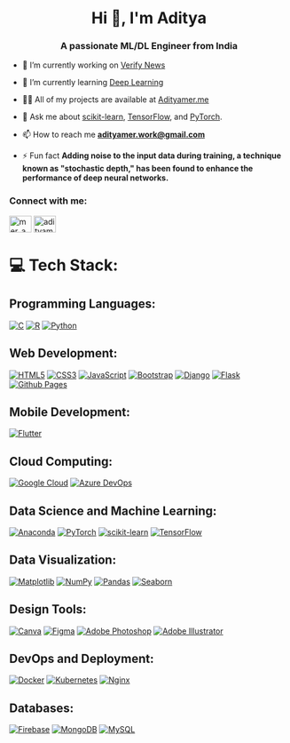 <h1 align="center">Hi 👋, I'm Aditya</h1>
<h3 align="center">A passionate ML/DL Engineer from India</h3>

- 🔭 I’m currently working on [Verify News](https://github.com/Aditya190803/Verify-News)

- 🌱 I’m currently learning [Deep Learning](https://github.com/topics/deep-learning)

- 👨‍💻 All of my projects are available at [Adityamer.me](https://www.Adityamer.me)

- 💬 Ask me about [scikit-learn](https://github.com/scikit-learn), [TensorFlow](https://github.com/Tensorflow), and [PyTorch](https://github.com/Pytorch).

- 📫 How to reach me **adityamer.work@gmail.com**

- ⚡ Fun fact **Adding noise to the input data during training, a technique known as "stochastic depth," has been found to enhance the performance of deep neural networks.**

<h3 align="left">Connect with me:</h3>
<p align="left">
<a href="https://twitter.com/mer_aditya" target="blank"><img align="center" src="https://raw.githubusercontent.com/rahuldkjain/github-profile-readme-generator/master/src/images/icons/Social/twitter.svg" alt="mer_aditya" height="30" width="40" /></a>
<a href="https://kaggle.com/adityamer" target="blank"><img align="center" src="https://raw.githubusercontent.com/rahuldkjain/github-profile-readme-generator/master/src/images/icons/Social/kaggle.svg" alt="adityamer" height="30" width="40" /></a>
</p>

# 💻 Tech Stack:

## Programming Languages:
[![C](https://img.shields.io/badge/c-%2300599C.svg?style=for-the-badge&logo=c&logoColor=white)](https://github.com/topics/c)
[![R](https://img.shields.io/badge/r-%23276DC3.svg?style=for-the-badge&logo=r&logoColor=white)](https://github.com/topics/r)
[![Python](https://img.shields.io/badge/python-3670A0?style=for-the-badge&logo=python&logoColor=ffdd54)](https://github.com/topics/python)

## Web Development:
[![HTML5](https://img.shields.io/badge/html5-%23E34F26.svg?style=for-the-badge&logo=html5&logoColor=white)](https://github.com/topics/html)
[![CSS3](https://img.shields.io/badge/css3-%231572B6.svg?style=for-the-badge&logo=css3&logoColor=white)](https://github.com/topics/css)
[![JavaScript](https://img.shields.io/badge/javascript-%23323330.svg?style=for-the-badge&logo=javascript&logoColor=%23F7DF1E)](https://github.com/topics/javascript)
[![Bootstrap](https://img.shields.io/badge/bootstrap-%238511FA.svg?style=for-the-badge&logo=bootstrap&logoColor=white)](https://github.com/topics/bootstrap)
[![Django](https://img.shields.io/badge/django-%23092E20.svg?style=for-the-badge&logo=django&logoColor=white)](https://github.com/topics/django)
[![Flask](https://img.shields.io/badge/flask-%23000.svg?style=for-the-badge&logo=flask&logoColor=white)](https://github.com/topics/flask)
[![Github Pages](https://img.shields.io/badge/github%20pages-121013?style=for-the-badge&logo=github&logoColor=white)](https://github.com/topics/github-pages)

## Mobile Development:
[![Flutter](https://img.shields.io/badge/Flutter-%2302569B.svg?style=for-the-badge&logo=Flutter&logoColor=white)](https://github.com/topics/flutter)

## Cloud Computing:
[![Google Cloud](https://img.shields.io/badge/GoogleCloud-%234285F4.svg?style=for-the-badge&logo=google-cloud&logoColor=white)](https://github.com/topics/google-cloud)
[![Azure DevOps](https://img.shields.io/badge/azuredevops-0078D7.svg?style=for-the-badge&logo=azuredevops&logoColor=white&color=%230078D7)](https://github.com/topics/azure-devops)

## Data Science and Machine Learning:
[![Anaconda](https://img.shields.io/badge/Anaconda-%2344A833.svg?style=for-the-badge&logo=anaconda&logoColor=white)](https://github.com/topics/anaconda)
[![PyTorch](https://img.shields.io/badge/PyTorch-%23EE4C2C.svg?style=for-the-badge&logo=PyTorch&logoColor=white)](https://github.com/topics/pytorch)
[![scikit-learn](https://img.shields.io/badge/scikit--learn-%23F7931E.svg?style=for-the-badge&logo=scikit-learn&logoColor=white)](https://github.com/topics/scikit-learn)
[![TensorFlow](https://img.shields.io/badge/TensorFlow-%23FF6F00.svg?style=for-the-badge&logo=TensorFlow&logoColor=white)](https://github.com/topics/tensorflow)

## Data Visualization:
[![Matplotlib](https://img.shields.io/badge/Matplotlib-%23ffffff.svg?style=for-the-badge&logo=Matplotlib&logoColor=black)](https://github.com/topics/matplotlib)
[![NumPy](https://img.shields.io/badge/numpy-%23013243.svg?style=for-the-badge&logo=numpy&logoColor=white)](https://github.com/topics/numpy)
[![Pandas](https://img.shields.io/badge/pandas-%23150458.svg?style=for-the-badge&logo=pandas&logoColor=white)](https://github.com/topics/pandas)
[![Seaborn](https://img.shields.io/badge/seaborn-%23white.svg?style=for-the-badge&logo=seaborn&logoColor=black)](https://github.com/topics/seaborn)

## Design Tools:
[![Canva](https://img.shields.io/badge/Canva-%2300C4CC.svg?style=for-the-badge&logo=Canva&logoColor=white)](https://github.com/topics/canva)
[![Figma](https://img.shields.io/badge/figma-%23F24E1E.svg?style=for-the-badge&logo=figma&logoColor=white)](https://github.com/topics/figma)
[![Adobe Photoshop](https://img.shields.io/badge/adobe%20photoshop-%2331A8FF.svg?style=for-the-badge&logo=adobe%20photoshop&logoColor=white)](https://github.com/topics/adobe-photoshop)
[![Adobe Illustrator](https://img.shields.io/badge/adobe%20illustrator-%23FF9A00.svg?style=for-the-badge&logo=adobe%20illustrator&logoColor=white)](https://github.com/topics/adobe-illustrator)

## DevOps and Deployment:
[![Docker](https://img.shields.io/badge/docker-%230db7ed.svg?style=for-the-badge&logo=docker&logoColor=white)](https://github.com/topics/docker)
[![Kubernetes](https://img.shields.io/badge/kubernetes-%23326ce5.svg?style=for-the-badge&logo=kubernetes&logoColor=white)](https://github.com/topics/kubernetes)
[![Nginx](https://img.shields.io/badge/nginx-%23009639.svg?style=for-the-badge&logo=nginx&logoColor=white)](https://github.com/topics/nginx)

## Databases:
[![Firebase](https://img.shields.io/badge/firebase-%23039BE5.svg?style=for-the-badge&logo=firebase)](https://github.com/topics/firebase)
[![MongoDB](https://img.shields.io/badge/MongoDB-%234ea94b.svg?style=for-the-badge&logo=mongodb&logoColor=white)](https://github.com/topics/mongodb)
[![MySQL](https://img.shields.io/badge/mysql-%2300000f.svg?style=for-the-badge&logo=mysql&logoColor=white)](https://github.com/topics/mysql)
